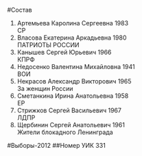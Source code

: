#Состав
1. Артемьева Каролина Сергеевна 1983   
    СР
2. Власова Екатерина Аркадьевна 1980   
    ПАТРИОТЫ РОССИИ
3. Канышев Сергей Юрьевич 1966   
    КПРФ
4. Недосенко Валентина Михайловна 1941   
    ВОИ
5. Некрасов Александр Викторович 1965   
    За женщин России
6. Сметанкина Ирина Анатольевна 1958   
    ЕР
7. Стрижков Сергей Васильевич 1967   
    ЛДПР
8. Щербинин Сергей Анатольевич 1961   
    Жители блокадного Ленинграда

#Выборы-2012
##Номер УИК
331